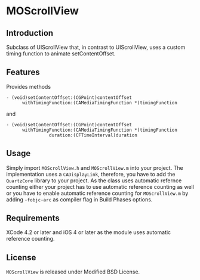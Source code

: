 MOScrollView
===============


Introduction
------------

Subclass of UIScrollView that, in contrast to UIScrollView, uses a custom
timing function to animate setContentOffset.


Features
--------

Provides methods

    - (void)setContentOffset:(CGPoint)contentOffset 
          withTimingFunction:(CAMediaTimingFunction *)timingFunction

and 

    - (void)setContentOffset:(CGPoint)contentOffset 
          withTimingFunction:(CAMediaTimingFunction *)timingFunction
                    duration:(CFTimeInterval)duration


Usage
-----

Simply import `MOScrollView.h` and `MOScrollView.m` into your
project. The implementation uses a `CADisplayLink`, therefore, you
have to add the `QuartzCore` library to your project. As the class
uses automatic refernce counting either your project has to use
automatic reference counting as well or you have to enable automatic
reference counting for `MOScrollView.m` by adding `-fobjc-arc` as
compiler flag in Build Phases options.


Requirements
------------

XCode 4.2 or later and iOS 4 or later as the module uses automatic reference counting. 


License
-------

`MOScrollView` is released under Modified BSD License.
